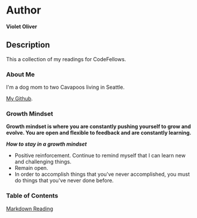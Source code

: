 # Author
**Violet Oliver**

## Description
This a collection of my readings for CodeFellows.

### About Me
I'm a dog mom to two Cavapoos living in Seattle. 

[My Github](https://github.com/violetoliver).

### Growth Mindset

**Growth mindset is where you are constantly pushing yourself to grow and evolve. You are open and flexible to feedback and are constantly learning.**


**_How to stay in a growth mindset_**
* Positive reinforcement. Continue to remind myself that I can learn new and challenging things.
* Remain open.
* In order to accomplish things that you've never accomplished, you must do things that you've never done before.


### Table of Contents
[Markdown Reading](markdown.md)
